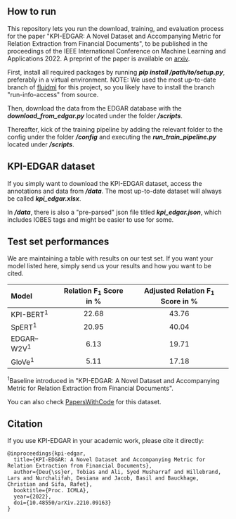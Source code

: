 ## How to run

This repository lets you run the download, training, and evaluation process for the paper "KPI-EDGAR: A Novel Dataset 
and Accompanying Metric for Relation Extraction from Financial Documents", to be published in the proceedings of the 
IEEE International Conference on Machine Learning and Applications 2022. A preprint of the paper is available on 
[arxiv](https://arxiv.org/abs/2210.09163).

First, install all required packages by running ***pip install /path/to/setup.py***, preferably in a virtual 
environment. NOTE: We used the most up-to-date branch of [fluidml](https://github.com/fluidml/fluidml) for this project,
so you likely have to install the branch "run-info-access" from source.

Then, download the data from the EDGAR database with the ***download_from_edgar.py*** located under the folder ***/scripts***.

Thereafter, kick of the training pipeline by adding the relevant folder to the config under the folder ***/config*** 
and executing the ***run_train_pipeline.py*** located under ***/scripts***.

## KPI-EDGAR dataset

If you simply want to download the KPI-EDGAR dataset, access the annotations and data from ***/data***. 
The most up-to-date dataset will always be called ***kpi_edgar.xlsx***.

In ***/data***, there is also a "pre-parsed" json file titled ***kpi_edgar.json***, which includes IOBES tags and might 
be easier to use for some.

## Test set performances

We are maintaining a table with results on our test set. If you want your model listed here, simply send us your results 
and how you want to be cited.

| Model                 | Relation F<sub>1</sub> Score in % | Adjusted Relation F<sub>1</sub> Score in % |
|:----------------------|:---------------------------------:|:------------------------------------------:|
| KPI-BERT<sup>1</sup>  |               22.68               |                   43.76                    |
| SpERT<sup>1</sup>     |               20.95               |                   40.04                    |
| EDGAR–W2V<sup>1</sup> |               6.13                |                   19.71                    |
| GloVe<sup>1</sup>     |               5.11                |                   17.18                    |

<sup>1</sup>Baseline introduced in "KPI-EDGAR: A Novel Dataset 
and Accompanying Metric for Relation Extraction from Financial Documents".

You can also check [PapersWithCode](https://paperswithcode.com/sota/joint-entity-and-relation-extraction-on-kpi) for this dataset.

## Citation

If you use KPI-EDGAR in your academic work, please cite it directly:

```
@inproceedings{kpi-edgar,
  title={KPI-EDGAR: A Novel Dataset and Accompanying Metric for Relation Extraction from Financial Documents},
  author={Deu{\ss}er, Tobias and Ali, Syed Musharraf and Hillebrand, Lars and Nurchalifah, Desiana and Jacob, Basil and Bauckhage, Christian and Sifa, Rafet},
  booktitle={Proc. ICMLA},
  year={2022},
  doi={10.48550/arXiv.2210.09163}
}
```
